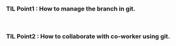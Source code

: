 ### **TIL Point1** : How to manage the branch in git.

<br/>

### **TIL Point2** : How to collaborate with co-worker using git.
